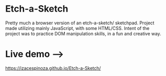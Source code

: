 # Etch-a-Sketch
Pretty much  a browser version of an etch-a-sketch/ sketchpad.  Project made utilizing mainly JavaScript, with some HTML/CSS.  Intent of the project was to practice DOM manipulation skills, in a fun and creative way.

# Live demo --> 
 https://izacespinoza.github.io/Etch-a-Sketch/
